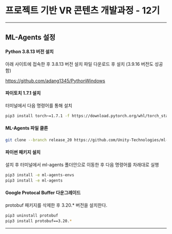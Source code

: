 # 프로젝트 기반 VR 콘텐츠 개발과정 - 12기

<!-- ## 기획 팀 빌딩

|팀명|프로젝트명|플랫폼|팀원|
|---|---|---|---|
|Mapper|VR Chat Map 제작|VR|김상연, 김상윤, 김태완|
|Grovekeeper|VR 펫 키우기|VR|고민혁, 이시훈, 정수지|
|Future Frame|muu|VR|이재승, 유예찬, 신현지, 박동현|
|Blood Moon|Walking Zombie|VR|이채환, 이찬우, 박채린|

## 기획 산출물

- 기획서(최종)
- UI 구성도
- 시스템 구성도(Flow)
- 스토리보드
- 상세 기능 목록(엑셀, 구글 시트)

## 기획 발표

- 일자 : 2023년 1월 5일
- 시간 : 오전 09:30 부터

## Git 수업

### 복습 문제

1. 새로운 리포지토리 생성 - 별도의 폴더를 생성한 후 리포지토리 초기화 - git init
2. 3개의 파일을 생성(텍스트 파일)
3. 1번째 커밋
4. 1개의 파일 삭제한 후 커밋
5. 1개의 파일에 내용을 추가(변경한 후)
6. 커밋
7. 롤백 실습(1번째 커밋으로 롤백)
8. 브랜치 생성
9. 생성한 브랜치로 체크아웃
10. 해당 브랜치에서 파일내용 수정
11. 커밋
12. master 브랜치로 체크아웃
13. 동일한 파일 내용 수정(충돌 발생을 위한)
14. 수정 내용 커밋
15. master 브랜치로 병합 시도 -> 충돌 발생
16. 충돌 해결 (수정) 후 커밋
17. master 브랜치로 병합 완료


### 깃 브랜치 전략
### Git Flow

![](git-flow.png)

- 작업 시작하기 전 깃 작업

```shell
# 로컬 조장소가 develop 브랜치인지 확인
git branch

# 만약 develop 브랜치가 아닌경우 develop 브랜치로 체크아웃
git checkout develop

# 원격 저장소의 develop 브랜치에서 가져오기(Pull)
git pull origin develop

# 충돌(Conflict)가 발생한 경우 해결한 후 Merge Commit 한다.
git add .
git commit -m "충돌해결 - 내용"

# 정상적으로 pull이 완료된 후 자신의 개발 브랜치로 체크아웃
git checkout dev/LJH

# 로컬 develop 저장소의 변경사항을 자신의 개발 브랜치로 Merge 한다.
git merge develop

# 충돌(Conflict)가 발생한 경우 해결한 후 Merge Commit 한다.
git add .
git commit -m "충돌해결 - 내용"

# 정상적으로 병합이 완료된 후 작업을 진행한다.

```

- 작업 종료 후 깃 작업

```shell
# 자신의 개발 브랜치의 작업내용을 모두 커밋한다.
git add .
git commit -m "작업 내용"

# 로컬 develop 브랜치로 체크아웃한다.
git checkout develop

# 자신의 개발 브랜치의 내용을 로컬 develop 브랜치로 병합(merge) 한다.
git merge dev/LJH

# 충돌(Conflict)가 발생한 경우 해결한 후 Merge Commit 한다.
git add .
git commit -m "충돌해결 - 내용"

# 충돌을 해결하거나 정상적으로 병합이 완료된 경우 원격 develop 브랜치로 push 한다.
git push origin develop

# 만약 원격 리포지토리에 변경 사항이 있을 경우 먼저 Pull 한 후 Push 한다.
``` -->

---
## ML-Agents 설정

#### Python 3.8.13 버전 설치
아래 사이트에 접속한 후 3.8.13 버전 설치 파일 다운로드 후 설치 (3.9.16 버전도 성공함)

https://github.com/adang1345/PythonWindows

#### 파이토치 1.7.1 설치
터미널에서 다음 명령어를 통해 설치

```sh
pip3 install torch~=1.7.1 -f https://download.pytorch.org/whl/torch_stable.html
```

#### ML-Agents 파일 클론

```sh
git clone --branch release_20 https://github.com/Unity-Technologies/ml-agents.git
```

#### 파이썬 패키지 설치
설치 후 터미널에서 ml-agents 폴더안으로 이동한 후 다음 명령어를 차래대로 실행

```sh
pip3 install -e ml-agents-envs
pip3 install -e ml-agents
```

#### Google Protocal Buffer 다운그레이드

protobuf 패키지를 삭제한 후 3.20.* 버전을 설치한다.

```sh
pip3 uninstall protobuf
pip3 install protobuf==3.20.*
```
---

